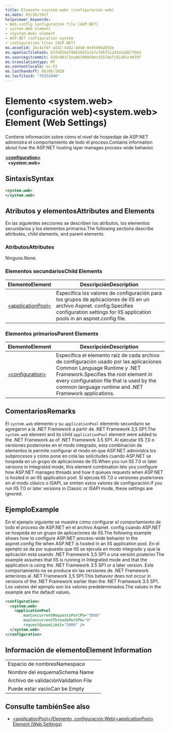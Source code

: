 ```yaml
---
title: Elemento <system.web> (configuración web)
ms.date: 03/30/2017
helpviewer_keywords:
- Web.config configuration file [ASP.NET]
- system.Web element
- <system.Web> element
- ASP.NET configuration system
- configuration files [ASP.NET]
ms.assetid: 24c4cf4f-ad32-42b2-b040-8e4549e2855e
ms.openlocfilehash: b37b05bdf90630251cbfcf86751243a3a8b77663
ms.sourcegitcommit: b16c00371ea06398859ecd157defc81301c9070f
ms.translationtype: MT
ms.contentlocale: es-ES
ms.lasthandoff: 06/06/2020
ms.locfileid: "79152846"
---
```

# <a name="systemweb-element-web-settings"></a><span data-ttu-id="c3613-102">Elemento \<system.web> (configuración web)</span><span class="sxs-lookup"><span data-stu-id="c3613-102">\<system.web> Element (Web Settings)</span></span>
<span data-ttu-id="c3613-103">Contiene información sobre cómo el nivel de hospedaje de ASP.NET administra el comportamiento de todo el proceso.</span><span class="sxs-lookup"><span data-stu-id="c3613-103">Contains information about how the ASP.NET hosting layer manages process-wide behavior.</span></span>  
  
[**\<configuration>**](../configuration-element.md)  
&nbsp;&nbsp;**\<system.web>**  
  
## <a name="syntax"></a><span data-ttu-id="c3613-104">Sintaxis</span><span class="sxs-lookup"><span data-stu-id="c3613-104">Syntax</span></span>  
  
```xml  
<system.web>  
</system.web>  
```  
  
## <a name="attributes-and-elements"></a><span data-ttu-id="c3613-105">Atributos y elementos</span><span class="sxs-lookup"><span data-stu-id="c3613-105">Attributes and Elements</span></span>  

<span data-ttu-id="c3613-106">En las siguientes secciones se describen los atributos, los elementos secundarios y los elementos primarios.</span><span class="sxs-lookup"><span data-stu-id="c3613-106">The following sections describe attributes, child elements, and parent elements.</span></span>  
  
### <a name="attributes"></a><span data-ttu-id="c3613-107">Atributos</span><span class="sxs-lookup"><span data-stu-id="c3613-107">Attributes</span></span>  

<span data-ttu-id="c3613-108">Ninguno.</span><span class="sxs-lookup"><span data-stu-id="c3613-108">None.</span></span>  
  
### <a name="child-elements"></a><span data-ttu-id="c3613-109">Elementos secundarios</span><span class="sxs-lookup"><span data-stu-id="c3613-109">Child Elements</span></span>  
  
|<span data-ttu-id="c3613-110">Elemento</span><span class="sxs-lookup"><span data-stu-id="c3613-110">Element</span></span>|<span data-ttu-id="c3613-111">Descripción</span><span class="sxs-lookup"><span data-stu-id="c3613-111">Description</span></span>|  
|-------------|-----------------|  
|[\<applicationPool>](applicationpool-element-web-settings.md)|<span data-ttu-id="c3613-112">Especifica los valores de configuración para los grupos de aplicaciones de IIS en un archivo Aspnet. config.</span><span class="sxs-lookup"><span data-stu-id="c3613-112">Specifies configuration settings for IIS application pools in an aspnet.config file.</span></span>|  
  
### <a name="parent-elements"></a><span data-ttu-id="c3613-113">Elementos primarios</span><span class="sxs-lookup"><span data-stu-id="c3613-113">Parent Elements</span></span>  
  
|<span data-ttu-id="c3613-114">Elemento</span><span class="sxs-lookup"><span data-stu-id="c3613-114">Element</span></span>|<span data-ttu-id="c3613-115">Descripción</span><span class="sxs-lookup"><span data-stu-id="c3613-115">Description</span></span>|  
|-------------|-----------------|  
|[\<configuration>](../configuration-element.md)|<span data-ttu-id="c3613-116">Especifica el elemento raíz de cada archivo de configuración usado por las aplicaciones Common Language Runtime y .NET Framework.</span><span class="sxs-lookup"><span data-stu-id="c3613-116">Specifies the root element in every configuration file that is used by the common language runtime and .NET Framework applications.</span></span>|  
  
## <a name="remarks"></a><span data-ttu-id="c3613-117">Comentarios</span><span class="sxs-lookup"><span data-stu-id="c3613-117">Remarks</span></span>  

<span data-ttu-id="c3613-118">El `system.web` elemento y su `applicationPool` elemento secundario se agregaron a la .NET Framework a partir de .NET Framework 3,5 SP1.</span><span class="sxs-lookup"><span data-stu-id="c3613-118">The `system.web` element and its child `applicationPool` element were added to the .NET Framework as of .NET Framework 3.5 SP1.</span></span> <span data-ttu-id="c3613-119">Al ejecutar IIS 7,0 o versiones posteriores en el modo integrado, esta combinación de elementos le permite configurar el modo en que ASP.NET administra los subprocesos y cómo pone en cola las solicitudes cuando ASP.NET se hospeda en un grupo de aplicaciones de IIS.</span><span class="sxs-lookup"><span data-stu-id="c3613-119">When you run IIS 7.0 or later versions in Integrated mode, this element combination lets you configure how ASP.NET manages threads and how it queues requests when ASP.NET is hosted in an IIS application pool.</span></span> <span data-ttu-id="c3613-120">Si ejecuta IIS 7,0 o versiones posteriores en el modo clásico o ISAPI, se omiten estos valores de configuración.</span><span class="sxs-lookup"><span data-stu-id="c3613-120">If you run IIS 7.0 or later versions in Classic or ISAPI mode, these settings are ignored.</span></span>  
  
## <a name="example"></a><span data-ttu-id="c3613-121">Ejemplo</span><span class="sxs-lookup"><span data-stu-id="c3613-121">Example</span></span>  

<span data-ttu-id="c3613-122">En el ejemplo siguiente se muestra cómo configurar el comportamiento de todo el proceso de ASP.NET en el archivo Aspnet. config cuando ASP.NET se hospeda en un grupo de aplicaciones de IIS.</span><span class="sxs-lookup"><span data-stu-id="c3613-122">The following example shows how to configure ASP.NET process-wide behavior in the aspnet.config file when ASP.NET is hosted in an IIS application pool.</span></span> <span data-ttu-id="c3613-123">En el ejemplo se da por supuesto que IIS se ejecuta en modo integrado y que la aplicación está usando .NET Framework 3,5 SP1 o una versión posterior.</span><span class="sxs-lookup"><span data-stu-id="c3613-123">The example assumes that IIS is running in Integrated mode and that the application is using the .NET Framework 3.5 SP1 or a later version.</span></span> <span data-ttu-id="c3613-124">Este comportamiento no se produce en las versiones de .NET Framework anteriores al .NET Framework 3,5 SP1.</span><span class="sxs-lookup"><span data-stu-id="c3613-124">This behavior does not occur in versions of the .NET Framework earlier than the .NET Framework 3.5 SP1.</span></span> <span data-ttu-id="c3613-125">Los valores del ejemplo son los valores predeterminados.</span><span class="sxs-lookup"><span data-stu-id="c3613-125">The values in the example are the default values.</span></span>  
  
```xml  
<configuration>  
  <system.web>  
    <applicationPool
        maxConcurrentRequestsPerCPU="5000"
        maxConcurrentThreadsPerCPU="0"
        requestQueueLimit="5000" />  
  </system.web>  
</configuration>  
```  
  
## <a name="element-information"></a><span data-ttu-id="c3613-126">Información de elemento</span><span class="sxs-lookup"><span data-stu-id="c3613-126">Element Information</span></span>  
  
|||  
|-|-|  
|<span data-ttu-id="c3613-127">Espacio de nombres</span><span class="sxs-lookup"><span data-stu-id="c3613-127">Namespace</span></span>||  
|<span data-ttu-id="c3613-128">Nombre del esquema</span><span class="sxs-lookup"><span data-stu-id="c3613-128">Schema Name</span></span>||  
|<span data-ttu-id="c3613-129">Archivo de validación</span><span class="sxs-lookup"><span data-stu-id="c3613-129">Validation File</span></span>||  
|<span data-ttu-id="c3613-130">Puede estar vacío</span><span class="sxs-lookup"><span data-stu-id="c3613-130">Can be Empty</span></span>||  
  
## <a name="see-also"></a><span data-ttu-id="c3613-131">Consulte también</span><span class="sxs-lookup"><span data-stu-id="c3613-131">See also</span></span>

- [<span data-ttu-id="c3613-132">\<applicationPool>(Elemento, configuración Web)</span><span class="sxs-lookup"><span data-stu-id="c3613-132">\<applicationPool> Element (Web Settings)</span></span>](applicationpool-element-web-settings.md)
